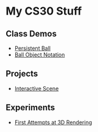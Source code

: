 # My CS30 Stuff

## Class Demos

- [Persistent Ball](01-ball)
- [Ball Object Notation](02-ball-object)

## Projects

- [Interactive Scene](2d-pool-ball)

## Experiments

- [First Attempts at 3D Rendering](3d-hello-world)